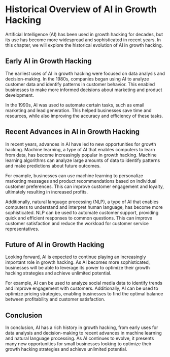 Historical Overview of AI in Growth Hacking
==========================================================================================

Artificial Intelligence (AI) has been used in growth hacking for decades, but its use has become more widespread and sophisticated in recent years. In this chapter, we will explore the historical evolution of AI in growth hacking.

Early AI in Growth Hacking
--------------------------

The earliest uses of AI in growth hacking were focused on data analysis and decision-making. In the 1980s, companies began using AI to analyze customer data and identify patterns in customer behavior. This enabled businesses to make more informed decisions about marketing and product development.

In the 1990s, AI was used to automate certain tasks, such as email marketing and lead generation. This helped businesses save time and resources, while also improving the accuracy and efficiency of these tasks.

Recent Advances in AI in Growth Hacking
---------------------------------------

In recent years, advances in AI have led to new opportunities for growth hacking. Machine learning, a type of AI that enables computers to learn from data, has become increasingly popular in growth hacking. Machine learning algorithms can analyze large amounts of data to identify patterns and make predictions about future outcomes.

For example, businesses can use machine learning to personalize marketing messages and product recommendations based on individual customer preferences. This can improve customer engagement and loyalty, ultimately resulting in increased profits.

Additionally, natural language processing (NLP), a type of AI that enables computers to understand and interpret human language, has become more sophisticated. NLP can be used to automate customer support, providing quick and efficient responses to common questions. This can improve customer satisfaction and reduce the workload for customer service representatives.

Future of AI in Growth Hacking
------------------------------

Looking forward, AI is expected to continue playing an increasingly important role in growth hacking. As AI becomes more sophisticated, businesses will be able to leverage its power to optimize their growth hacking strategies and achieve unlimited potential.

For example, AI can be used to analyze social media data to identify trends and improve engagement with customers. Additionally, AI can be used to optimize pricing strategies, enabling businesses to find the optimal balance between profitability and customer satisfaction.

Conclusion
----------

In conclusion, AI has a rich history in growth hacking, from early uses for data analysis and decision-making to recent advances in machine learning and natural language processing. As AI continues to evolve, it presents many new opportunities for small businesses looking to optimize their growth hacking strategies and achieve unlimited potential.
